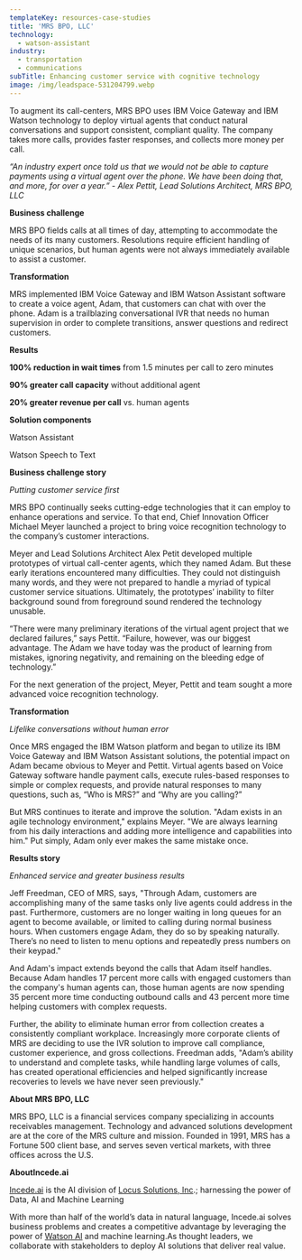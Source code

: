 ```yaml
---
templateKey: resources-case-studies
title: 'MRS BPO, LLC'
technology:
  - watson-assistant
industry:
  - transportation
  - communications
subTitle: Enhancing customer service with cognitive technology
image: /img/leadspace-531204799.webp
---
```

To augment its call-centers, MRS BPO uses IBM Voice Gateway and IBM Watson technology to deploy virtual agents that conduct natural conversations and support consistent, compliant quality. The company takes more calls, provides faster responses, and collects more money per call.

*“An industry expert once told us that we would not be able to capture payments using a virtual agent over the phone. We have been doing that, and more, for over a year.” - Alex Pettit, Lead Solutions Architect, MRS BPO, LLC*



**Business challenge**

MRS BPO fields calls at all times of day, attempting to accommodate the needs of its many customers. Resolutions require efficient handling of unique scenarios, but human agents were not always immediately available to assist a customer.



**Transformation**

MRS implemented IBM Voice Gateway and IBM Watson Assistant software to create a voice agent, Adam, that customers can chat with over the phone. Adam is a trailblazing conversational IVR that needs no human supervision in order to complete transitions, answer questions and redirect customers.



**Results**

**100% reduction in wait times** from 1.5 minutes per call to zero minutes

**90% greater call capacity** without additional agent

**20% greater revenue per call** vs. human agents



**Solution components**

Watson Assistant

Watson Speech to Text



**Business challenge story**

*Putting customer service first*

MRS BPO continually seeks cutting-edge technologies that it can employ to enhance operations and service. To that end, Chief Innovation Officer Michael Meyer launched a project to bring voice recognition technology to the company’s customer interactions.

Meyer and Lead Solutions Architect Alex Petit developed multiple prototypes of virtual call-center agents, which they named Adam. But these early iterations encountered many difficulties. They could not distinguish many words, and they were not prepared to handle a myriad of typical customer service situations. Ultimately, the prototypes’ inability to filter background sound from foreground sound rendered the technology unusable.

“There were many preliminary iterations of the virtual agent project that we declared failures,” says Pettit. “Failure, however, was our biggest advantage. The Adam we have today was the product of learning from mistakes, ignoring negativity, and remaining on the bleeding edge of technology.”

For the next generation of the project, Meyer, Pettit and team sought a more advanced voice recognition technology.



**Transformation**

*Lifelike conversations without human error*

Once MRS engaged the IBM Watson platform and began to utilize its IBM Voice Gateway and IBM Watson Assistant solutions, the potential impact on Adam became obvious to Meyer and Pettit. Virtual agents based on Voice Gateway software handle payment calls, execute rules-based responses to simple or complex requests, and provide natural responses to many questions, such as, “Who is MRS?” and “Why are you calling?”



But MRS continues to iterate and improve the solution. "Adam exists in an agile technology environment," explains Meyer. "We are always learning from his daily interactions and adding more intelligence and capabilities into him." Put simply, Adam only ever makes the same mistake once.



**Results story**

*Enhanced service and greater business results*

Jeff Freedman, CEO of MRS, says, "Through Adam, customers are accomplishing many of the same tasks only live agents could address in the past. Furthermore, customers are no longer waiting in long queues for an agent to become available, or limited to calling during normal business hours. When customers engage Adam, they do so by speaking naturally. There’s no need to listen to menu options and repeatedly press numbers on their keypad."



And Adam's impact extends beyond the calls that Adam itself handles. Because Adam handles 17 percent more calls with engaged customers than the company's human agents can, those human agents are now spending 35 percent more time conducting outbound calls and 43 percent more time helping customers with complex requests.



Further, the ability to eliminate human error from collection creates a consistently compliant workplace. Increasingly more corporate clients of MRS are deciding to use the IVR solution to improve call compliance, customer experience, and gross collections. Freedman adds, "Adam’s ability to understand and complete tasks, while handling large volumes of calls, has created operational efficiencies and helped significantly increase recoveries to levels we have never seen previously."



**About MRS BPO, LLC**

MRS BPO, LLC is a financial services company specializing in accounts receivables management. Technology and advanced solutions development are at the core of the MRS culture and mission. Founded in 1991, MRS has a Fortune 500 client base, and serves seven vertical markets, with three offices across the U.S.



**AboutIncede.ai**

[Incede.ai](https://www.incede.ai) is the AI division of [Locus Solutions, Inc](http://www.locussolutions.com).; harnessing the power of Data, AI and Machine Learning

With more than half of the world’s data in natural language, Incede.ai solves business problems and creates a competitive advantage by leveraging the power of [Watson AI](https://www.ibm.com/watson) and machine learning.As thought leaders, we collaborate with stakeholders to deploy AI solutions that deliver real value.
